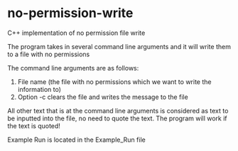 # no-permission-write
C++ implementation of no permission file write

﻿The program takes in several command line arguments and it will write them to a file with no permissions

The command line arguments are as follows:
1. File name (the file with no permissions which we want to write the information to)
2. Option -c clears the file and writes the message to the file

All other text that is at the command line arguments is considered as text to be inputted into the file, no need to quote the text. The program will work if the text is quoted!

Example Run is located in the Example_Run file
